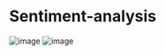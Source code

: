 # Sentiment-analysis

![image](https://github.com/user-attachments/assets/6ba6e0e6-341f-409f-90bc-d08f7ef43527)
![image](https://github.com/user-attachments/assets/6f4a4376-6945-4726-8a55-9c2e2684e431)

